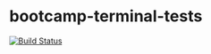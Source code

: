 # bootcamp-terminal-tests

[![Build Status](https://travis-ci.com/Tphohlela/bootcamp-terminal-tests.svg?branch=master)](https://travis-ci.com/Tphohlela/bootcamp-terminal-tests)
